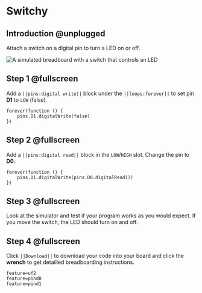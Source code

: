 # Switchy

## Introduction @unplugged

Attach a switch on a digital pin to turn a LED on or off.

![A simulated breadboard with a switch that controls an LED](/static/projects/digital-io/switch-led/gallery.gif)

## Step 1 @fullscreen

Add a `||pins:digital write||` block under the `||loops:forever||` to set pin **D1** to `LOW` (false).

```blocks
forever(function () {
    pins.D1.digitalWrite(false)
})
```

## Step 2 @fullscreen

Add a `||pins:digital read||` block in the `LOW`/`HIGH` slot. Change the pin to **D0**.

```blocks
forever(function () {
    pins.D1.digitalWrite(pins.D0.digitalRead())
})
```

## Step 3 @fullscreen

Look at the simulator and test if your program works as you would expect. If you move the switch, the LED should turn on and off.

## Step 4 @fullscreen

Click `||Download||` to download your code into your board and click the **wrench** to get detailled breadboarding instructions.

```config
feature=uf2
feature=pind0
feature=pind1
```